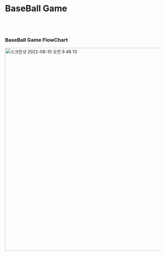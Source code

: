 # BaseBall Game

<br>
<br>

### BaseBall Game FlowChart
<img width="665" alt="스크린샷 2022-08-10 오전 9 48 13" src="https://user-images.githubusercontent.com/71479613/183786463-ec92f7ba-e150-44c4-af77-fb253b50f7ff.png">
